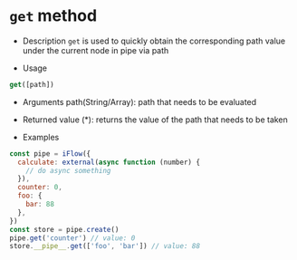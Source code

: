 # `get` method

* Description
`get` is used to quickly obtain the corresponding path value under the current node in pipe via path
 

* Usage
```javascript
get([path])
```

* Arguments
path(String/Array): path that needs to be evaluated

* Returned value
(*): returns the value of the path that needs to be taken

* Examples
```javascript
const pipe = iFlow({
  calculate: external(async function (number) {
    // do async something
  }),
  counter: 0,
  foo: {
    bar: 88
  },
})
const store = pipe.create()
pipe.get('counter') // value: 0
store.__pipe__.get(['foo', 'bar']) // value: 88

```
